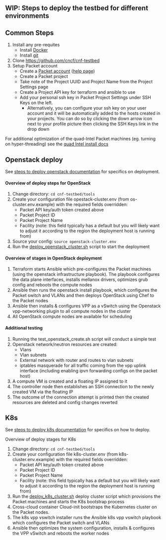 WIP: Steps to deploy the testbed for different environments
---

## Common Steps

1. Install any pre-requites
   - Install [Docker](https://docs.docker.com/install/)
   - Install [git](https://help.github.com/articles/set-up-git/)
2. Clone https://github.com/cncf/cnf-testbed
3. Setup Packet account 
   - Create a [Packet account](https://www.packet.net/) ([help page](https://help.packet.net/article/13-portal#display--description))
   - Create a Packet project
   - Take note of the Project UUID and Project Name from the Project Settings page
   - Create a Project API key for terraform and ansible to use
   - Add your personal ssh key in Packet Project Settings under SSH Keys on the left. 
        - Alternatively, you can configure your ssh key on your user account and it will be automatically added to the hosts created in your projects. You can do so by clicking the down arrow icon next to your profile picture then clicking the SSH Keys link in the drop down

For additional optimization of the quad-Intel Packet machines (eg. turning on hyper-threading) see the [quad Intel install docs](docs/quad_intel_install.md)

## Openstack deploy

See [steps to deploy openstack documentation](docs/openstack_deploy.md) for specifics on deployment.

#### Overview of deploy steps for OpenStack

1. Change directory: `cd cnf-testbed/tools`
1. Create your configuration file opestack-cluster.env (from os-cluster.env.example) with the required fields overridden:
    - Packet API key/auth token created above
    - Packet Project ID
    - Packet Project Name
    - Facility (note: this field typically has a default but you will likely want to adjust it according to the region the deployment host is running from)
1. Source your config: `source openstack-cluster.env`
1. Run the [deploy_openstack_cluster.sh](/tools/deploy_openstack_cluster.sh) script to start the deployment

#### Overview of stages in OpenStack deployment
1. Terraform starts Ansible which pre-configures the Packet machines (using the openstack infrastructure playbook). The playbook configures the data plane interfaces, installs mellanox drivers, optimizes grub config and reboots the compute nodes
1. Ansible then runs the openstack install playbook, which configures the  Packet switch and VLANs and then deploys OpenStack using Chef to the Packet nodes
1. Ansible then installs & configures VPP as a vSwitch using the Openstack vpp-networking plugin to all compute nodes in the cluster
1. All OpenStack compute nodes are available for scheduling

#### Additional testing
1. Running the test_openstack_create.sh script will conduct a simple test
1. Openstack network/neutron resources are created:
    - Vlans
    - Vlan subnets
    - External network with router and routes to vlan subnets
    - iptables masquerade for all traffic coming from the vpp uplink interface (including enabling ipv*n* forwarding configs on the packet host)
1. A compute VM is created and a floating IP assigned to it
1. The controller node then establishes an SSH connection to the newly created VM via the floating IP
1. The outcome of the connection attempt is printed then the created resources are deleted and config changes reverted


## K8s

See [steps to deploy k8s documentation](https://github.com/cncf/cnf-testbed/blob/master/docs/k8s_deploy.md) for specifics on how to deploy.


Overview of deploy stages for K8s

1. Change directory: `cd cnf-testbed/tools`
1. Create your configuration file k8s-cluster.env (from k8s-cluster.env.example) with the required fields overridden:
    - Packet API key/auth token created above
    - Packet Project ID
    - Packet Project Name
    - Facility (note: this field typically has a default but you will likely want to adjust it according to the region the deployment host is running from)
1. Run the [deploy_k8s_cluster.sh](/tools/deploy_k8s_cluster.sh) deploy cluster script which provisions the Packet machines and starts the K8s bootstrap process
1. Cross-cloud container Cloud-init bootstraps the Kubernetes cluster on the Packet nodes. 
1. The k8s vpp vswitch installer runs the Ansible k8s vpp vswitch playbook which configures the Packet switch and VLANs 
1. Ansible then optimizes the system configuration, installs & configures the VPP vSwitch and reboots the worker nodes

